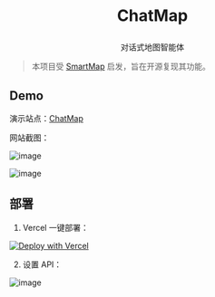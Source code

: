 # <p align="center">ChatMap</p>

<p align="center">对话式地图智能体</p>

> 本项目受 [SmartMap](https://www.smartmap.space/) 启发，旨在开源复现其功能。

## Demo

演示站点：[ChatMap](https://www.chatmap.space/)

网站截图：

![image](https://github.com/user-attachments/assets/f74f0fcc-eb16-425a-b691-62e15e1a603b)

![image](https://github.com/user-attachments/assets/947cb3b3-a213-438e-9235-cff00803104a)

## 部署

1. Vercel 一键部署：

[![Deploy with Vercel](https://vercel.com/button)](https://vercel.com/new/clone?repository-url=https%3A%2F%2Fgithub.com%2FSeanium%2FChatMap)

2. 设置 API：

![image](https://github.com/user-attachments/assets/011505a6-5e0f-4483-92a6-2b9cda76cee9)
